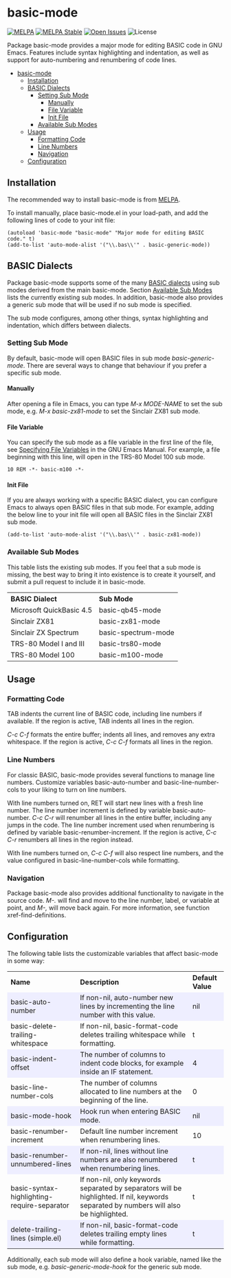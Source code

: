 # basic-mode

<div style="text-align: left">

[![MELPA](https://melpa.org/packages/basic-mode-badge.svg)](https://melpa.org/#/basic-mode)
[![MELPA Stable](https://stable.melpa.org/packages/basic-mode-badge.svg)](https://stable.melpa.org/#/basic-mode)
[![Open Issues](https://img.shields.io/github/issues/dykstrom/basic-mode)](https://github.com/dykstrom/basic-mode/issues)
![License](https://img.shields.io/github/license/dykstrom/basic-mode)

</div>

Package basic-mode provides a major mode for editing BASIC code in GNU Emacs.
Features include syntax highlighting and indentation, as well as support for
auto-numbering and renumbering of code lines.

<!-- TOC -->
* [basic-mode](#basic-mode)
  * [Installation](#installation)
  * [BASIC Dialects](#basic-dialects)
    * [Setting Sub Mode](#setting-sub-mode)
      * [Manually](#manually)
      * [File Variable](#file-variable)
      * [Init File](#init-file)
    * [Available Sub Modes](#available-sub-modes)
  * [Usage](#usage)
    * [Formatting Code](#formatting-code)
    * [Line Numbers](#line-numbers)
    * [Navigation](#navigation)
  * [Configuration](#configuration)
<!-- TOC -->

## Installation

The recommended way to install basic-mode is from [MELPA](https://melpa.org).

To install manually, place basic-mode.el in your load-path, and add the
following lines of code to your init file:

```elisp
(autoload 'basic-mode "basic-mode" "Major mode for editing BASIC code." t)
(add-to-list 'auto-mode-alist '("\\.bas\\'" . basic-generic-mode))
```


## BASIC Dialects

Package basic-mode supports some of the many 
[BASIC dialects](https://en.wikipedia.org/wiki/List_of_BASIC_dialects) using
sub modes derived from the main basic-mode. Section 
[Available Sub Modes](#available-sub-modes) lists the currently existing 
sub modes. In addition, basic-mode also provides a generic sub mode that will 
be used if no sub mode is specified.

The sub mode configures, among other things, syntax highlighting and indentation,
which differs between dialects.


### Setting Sub Mode

By default, basic-mode will open BASIC files in sub mode _basic-generic-mode_. 
There are several ways to change that behaviour if you prefer a specific sub mode.


#### Manually

After opening a file in Emacs, you can type _M-x MODE-NAME_ to set the sub mode,
e.g. _M-x basic-zx81-mode_ to set the Sinclair ZX81 sub mode. 


#### File Variable

You can specify the sub mode as a file variable in the first line of the file, see
[Specifying File Variables](https://www.gnu.org/software/emacs/manual/html_node/emacs/Specifying-File-Variables.html)
in the GNU Emacs Manual. For example, a file beginning with this line, will open in
the TRS-80 Model 100 sub mode.

```BASIC
10 REM -*- basic-m100 -*-
```

#### Init File

If you are always working with a specific BASIC dialect, you can configure Emacs to
always open BASIC files in that sub mode. For example, adding the below line to your 
init file will open all BASIC files in the Sinclair ZX81 sub mode.

```elisp
(add-to-list 'auto-mode-alist '("\\.bas\\'" . basic-zx81-mode))
```


### Available Sub Modes

This table lists the existing sub modes. If you feel that a sub mode
is missing, the best way to bring it into existence is to create it 
yourself, and submit a pull request to include it in basic-mode.

<table>
  <tr>
    <th align="left">BASIC Dialect</th>
    <th align="left">Sub Mode</th>
  </tr>
  <tr>
    <td>Microsoft QuickBasic 4.5</td>
    <td>basic-qb45-mode</td>
  </tr>
  <tr>
    <td>Sinclair ZX81</td>
    <td>basic-zx81-mode</td>
  </tr>
  <tr>
    <td>Sinclair ZX Spectrum</td>
    <td>basic-spectrum-mode</td>
  </tr>
  <tr>
    <td>TRS-80 Model I and III</td>
    <td>basic-trs80-mode</td>
  </tr>
  <tr>
    <td>TRS-80 Model 100</td>
    <td>basic-m100-mode</td>
  </tr>
</table>


## Usage


### Formatting Code

TAB indents the current line of BASIC code, including line numbers if available.
If the region is active, TAB indents all lines in the region.

_C-c C-f_ formats the entire buffer; indents all lines, and removes any extra
whitespace. If the region is active, _C-c C-f_ formats all lines in the region.


### Line Numbers

For classic BASIC, basic-mode provides several functions to manage line numbers.
Customize variables basic-auto-number and basic-line-number-cols to your liking
to turn on line numbers.

With line numbers turned on, RET will start new lines with a fresh line number.
The line number increment is defined by variable basic-auto-number. _C-c C-r_
will renumber all lines in the entire buffer, including any jumps in the code.
The line number increment used when renumbering is defined by variable
basic-renumber-increment. If the region is active, _C-c C-r_ renumbers all lines
in the region instead.

With line numbers turned on, _C-c C-f_ will also respect line numbers, and the
value configured in basic-line-number-cols while formatting.


### Navigation

Package basic-mode also provides additional functionality to navigate in the
source code. _M-._ will find and move to the line number, label, or variable at
point, and _M-,_ will move back again. For more information, see function
xref-find-definitions.


## Configuration

The following table lists the customizable variables that affect basic-mode
in some way:

<table>
  <tr>
    <th align="left">Name</th>
    <th align="left">Description</th>
    <th align="left">Default Value</th>
  </tr>
  <tr bgcolor="#EEEEFF">
    <td>basic-auto-number</td>
    <td>If non-nil, auto-number new lines by incrementing the line number with this value.</td>
    <td>nil</td>
  </tr>
  <tr>
    <td>basic-delete-trailing-whitespace</td>
    <td>If non-nil, basic-format-code deletes trailing whitespace while formatting.</td>
    <td>t</td>
  </tr>
  <tr bgcolor="#EEEEFF">
    <td>basic-indent-offset</td>
    <td>The number of columns to indent code blocks, for example inside an IF statement.</td>
    <td>4</td>
  </tr>
  <tr>
    <td>basic-line-number-cols</td>
    <td>The number of columns allocated to line numbers at the beginning of the line.</td>
    <td>0</td>
  </tr>
  <tr bgcolor="#EEEEFF">
    <td>basic-mode-hook</td>
    <td>Hook run when entering BASIC mode.</td>
    <td>nil</td>
  </tr>
  <tr>
    <td>basic-renumber-increment</td>
    <td>Default line number increment when renumbering lines.</td>
    <td>10</td>
  </tr>
  <tr bgcolor="#EEEEFF">
    <td>basic-renumber-unnumbered-lines</td>
    <td>If non-nil, lines without line numbers are also renumbered when renumbering lines.</td>
    <td>t</td>
  </tr>
  <tr>
    <td>basic-syntax-highlighting-require-separator</td>
    <td>
    If non-nil, only keywords separated by separators will be highlighted.
    If nil, keywords separated by numbers will also be highlighted.
    </td>
    <td>t</td>
  </tr>
  <tr bgcolor="#EEEEFF">
    <td>delete-trailing-lines (simple.el)</td>
    <td>If non-nil, basic-format-code deletes trailing empty lines while formatting.</td>
    <td>t</td>
  </tr>
</table>

Additionally, each sub mode will also define a hook variable, named like
the sub mode, e.g. _basic-generic-mode-hook_ for the generic sub mode.